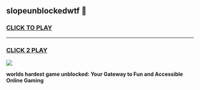 
## slopeunblockedwtf 👋
<h3>
<a href="https://premium.freeplayer.one?title=slopeunblockedwtf&ref=14F">CLICK TO PLAY</a></h3>
<hr>

<h3>
<a href="https://premium.freeplayer.one?title=slopeunblockedwtf&ref=14F">CLICK 2 PLAY</a>
  
</h3>

<a href="https://premium.freeplayer.one?title=slopeunblockedwtf&ref=12F/"><img src="https://clearcache.store/games.png"></a>


**worlds hardest game unblocked: Your Gateway to Fun and Accessible Online Gaming**
